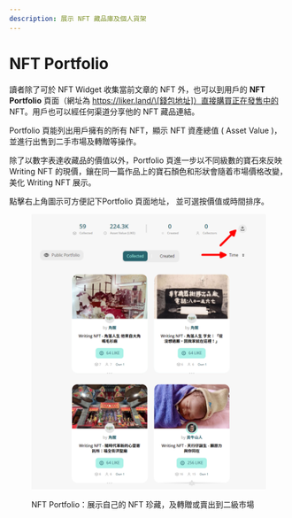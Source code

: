 ```yaml
---
description: 展示 NFT 藏品庫及個人貨架
---
```


# NFT Portfolio

讀者除了可於 NFT Widget 收集當前文章的 NFT 外，也可以到用戶的 **NFT Portfolio** 頁面（網址為 https://liker.land/\[錢包地址]）直接購買正在發售中的 NFT。用戶也可以經任何渠道分享他的 NFT 藏品連結。

Portfolio 頁能列出用戶擁有的所有 NFT，顯示 NFT 資產總值 ( Asset Value )，並進行出售到二手市場及轉贈等操作。

除了以數字表達收藏品的價值以外，Portfolio 頁進一步以不同級數的寶石來反映 Writing NFT 的現價，鑲在同一篇作品上的寶石顏色和形狀會隨着市場價格改變，美化 Writing NFT 展示。

點擊右上角圖示可方便記下Portfolio 頁面地址， 並可選按價值或時間排序。

<figure><img src="../../.gitbook/assets/NFT Portfolio.png" alt=""><figcaption><p>NFT Portfolio：展示自己的 NFT 珍藏，及轉贈或賣出到二級市場</p></figcaption></figure>
